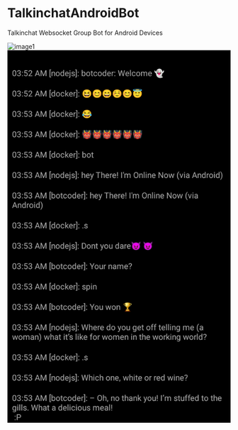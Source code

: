 # TalkinchatAndroidBot
Talkinchat Websocket Group Bot for Android Devices 

![image1](image1.png)      ![chat](chatlogs.png)
